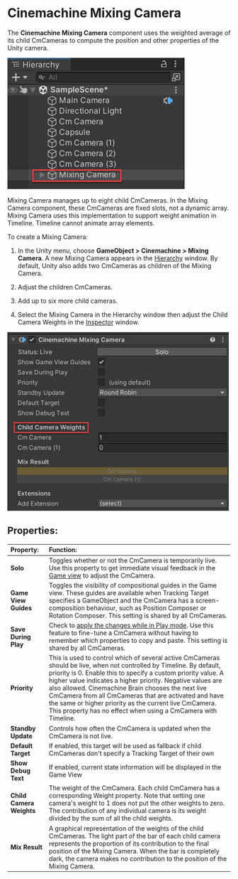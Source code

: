 # Cinemachine Mixing Camera

The __Cinemachine Mixing Camera__ component uses the weighted average of its child CmCameras to compute the position and other properties of the Unity camera.

![Cinemachine Mixing Camera with two child CmCameras (red)](images/CinemachineMixingCamera.png)

Mixing Camera manages up to eight child CmCameras. In the Mixing Camera component, these CmCameras are fixed slots, not a dynamic array. Mixing Camera uses this implementation to support weight animation in Timeline. Timeline cannot animate array elements.

To create a Mixing Camera:

1. In the Unity menu, choose __GameObject > Cinemachine > Mixing Camera__.
A new Mixing Camera appears in the [Hierarchy](https://docs.unity3d.com/Manual/Hierarchy.html) window. By default, Unity also adds two CmCameras as children of the Mixing Camera.

2. Adjust the children CmCameras.

3. Add up to six more child cameras.

4. Select the Mixing Camera in the Hierarchy window then adjust the Child Camera Weights in the [Inspector](https://docs.unity3d.com/Manual/UsingTheInspector.html) window.

![Child Camera Weights (red) and their contributions to the final position (blue)](images/CinemachineMixingCameraChildren.png)

## Properties:

| **Property:** | **Function:** |
|:---|:---|
| __Solo__ | Toggles whether or not the CmCamera is temporarily live. Use this property to get immediate visual feedback in the [Game view](https://docs.unity3d.com/Manual/GameView.html) to adjust the CmCamera. |
| __Game View Guides__ | Toggles the visibility of compositional guides in the Game view. These guides are available when Tracking Target specifies a GameObject and the CmCamera has a screen-composition behaviour, such as Position Composer or Rotation Composer. This setting is shared by all CmCameras. |
| __Save During Play__ | Check to [apply the changes while in Play mode](CinemachineSavingDuringPlay.md).  Use this feature to fine-tune a CmCamera without having to remember which properties to copy and paste. This setting is shared by all CmCameras. |
| __Priority__ | This is used to control which of several active CmCameras should be live, when not controlled by Timeline.  By default, priority is 0.  Enable this to specify a custom priority value.  A higher value indicates a higher priority.  Negative values are also allowed. Cinemachine Brain chooses the next live CmCamera from all CmCameras that are activated and have the same or higher priority as the current live CmCamera. This property has no effect when using a CmCamera with Timeline. |
| __Standby Update__ | Controls how often the CmCamera is updated when the CmCamera is not live. |
| __Default Target__ | If enabled, this target will be used as fallback if child CmCameras don't specify a Tracking Target of their own |
| __Show Debug Text__ | If enabled, current state information will be displayed in the Game View |
| __Child Camera Weights__ | The weight of the CmCamera. Each child CmCamera has a corresponding Weight property. Note that setting one camera's weight to 1 does not put the other weights to zero.  The contribution of any individual camera is its weight divided by the sum of all the child weights. |
| __Mix Result__ | A graphical representation of the weights of the child CmCameras. The light part of the bar of each child camera represents the proportion of its contribution to the final position of the Mixing Camera. When the bar is completely dark, the camera makes no contribution to the position of the Mixing Camera. |


